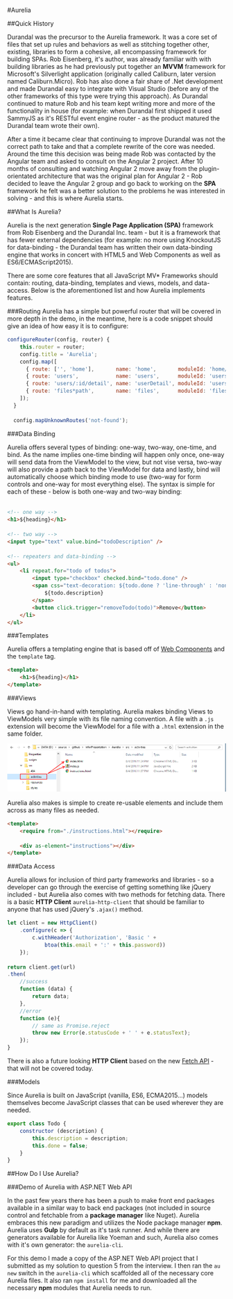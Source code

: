 #Aurelia

##Quick History

Durandal was the precursor to the Aurelia framework. It was a core set of files that set up rules and behaviors as well as stitching together other, existing, libraries to form a cohesive, all encompassing framework for building SPAs. Rob Eisenberg, it's author, was already familiar with with building libraries as he had previously put together an **MVVM** framework for Microsoft's Silverlight application (originally called Caliburn, later version named Caliburn.Micro). Rob has also done a fair share of .Net development and made Durandal easy to integrate with Visual Studio (before any of the other frameworks of this type were trying this approach). As Durandal continued to mature Rob and his team kept writing more and more of the functionality in house (for example: when Durandal first shipped it used SammyJS as it's RESTful event engine router - as the product matured the Durandal team wrote their own).

After a time it became clear that continuing to improve Durandal was not the correct path to take and that a complete rewrite of the core was needed. Around the time this decision was being made Rob was contacted by the Angular team and asked to consult on the Angular 2 project. After 10 months of consulting and watching Angular 2 move away from the plugin-orientated architecture that was the original plan for Angular 2 - Rob decided to leave the Angular 2 group and go back to working on the **SPA** framework he felt was a better solution to the problems he was interested in solving - and this is where Aurelia starts.

##What Is Aurelia?

Aurelia is the next generation **Single Page Application (SPA)** framework from Rob Eisenberg and the Durandal Inc. team - but it is a framework that has fewer external dependencies (for example: no more using KnockoutJS for data-binding - the Durandal team has written their own data-binding engine that works in concert with HTML5 and Web Components as well as ES6/ECMAScript2015).

There are some core features that all JavaScript MV* Frameworks should contain: routing, data-binding, templates and views, models, and data-access. Below is the aforementioned list and how Aurelia implements features.

###Routing
Aurelia has a simple but powerful router that will be covered in more depth in the demo, in the meantime, here is a code snippet should give an idea of how easy it is to configure:

```javascript
configureRouter(config, router) {
    this.router = router;
    config.title = 'Aurelia';
    config.map([
      { route: ['', 'home'],       name: 'home',       moduleId: 'home/index' },
      { route: 'users',            name: 'users',      moduleId: 'users/index',   nav: true },
      { route: 'users/:id/detail', name: 'userDetail', moduleId: 'users/detail' },
      { route: 'files*path',       name: 'files',      moduleId: 'files/index',   href:'#files',   nav: true }
    ]);
  }

  config.mapUnknownRoutes('not-found');
```


###Data Binding

Aurelia offers several types of binding: one-way, two-way, one-time, and bind. As the name implies one-time binding will happen only once, one-way will send data from the ViewModel to the view, but not vise versa, two-way will also provide a path back to the ViewModel for data and lastly, bind will automatically choose which binding mode to use (two-way for form controls and one-way for most everything else). The syntax is simple for each of these - below is both one-way and two-way binding:

```html

<!-- one way -->
<h1>${heading}</h1>

<!-- two way -->
<input type="text" value.bind="todoDescription" />

<!-- repeaters and data-binding -->
<ul>
    <li repeat.for="todo of todos">
        <input type="checkbox" checked.bind="todo.done" />
        <span css="text-decoration: ${todo.done ? 'line-through' : 'none'}">
            ${todo.description}
        </span>
        <button click.trigger="removeTodo(todo)">Remove</button>
    </li>
</ul>

```


###Templates

Aurelia offers a templating engine that is based off of [Web Components](https://en.wikipedia.org/wiki/Web_Components) and the `template` tag.

```html
<template>
    <h1>${heading}</h1>
</template>
```


###Views

Views go hand-in-hand with templating. Aurelia makes binding Views to ViewModels very simple with its file naming convention. A file with a `.js` extension will become the ViewModel for a file with a `.html` extension in the same folder.

![File Naming Convention in Aurelia](images/file-naming-convention.png "File Naming Convention in Aurelia")

Aurelia also makes is simple to create re-usable elements and include them across as many files as needed.

```html
<template>
    <require from="./instructions.html"></require>

    <div as-element="instructions"></div>
</template>
```


###Data Access

Aurelia allows for inclusion of third party frameworks and libraries - so a developer can go through the exercise of getting something like jQuery included - but Aurelia also comes with two methods for fetching data. There is a basic **HTTP Client** `aurelia-http-client` that should be familiar to anyone that has used jQuery's `.ajax()` method.

```javascript
let client = new HttpClient()
    .configure(c => {
        c.withHeader('Authorization', 'Basic ' +
            btoa(this.email + ':' + this.password))
    });

return client.get(url)
.then(
    //success
    function (data) {
        return data;
    },
    //error
    function (e){
        // same as Promise.reject
        throw new Error(e.statusCode + ' ' + e.statusText);
    });
}
```

There is also a future looking **HTTP Client** based on the new [Fetch API](https://developer.mozilla.org/en-US/docs/Web/API/Fetch_API) - that will not be covered today.


###Models

Since Aurelia is built on JavaScript (vanilla, ES6, ECMA2015...) models themselves become JavaScript classes that can be used wherever they are needed.

```javascript
export class Todo {
    constructor (description) {
        this.description = description;
        this.done = false;
    }
}
```

##How Do I Use Aurelia?

###Demo of Aurelia with ASP.NET Web API

In the past few years there has been a push to make front end packages available in a similar way to back end packages (not included in source control and fetchable from a **package manager** like Nuget). Aurelia embraces this new paradigm and utilizes the Node package manager **npm**. Aurelia uses **Gulp** by default as it's task runner. And while there are generators available for Aurelia like Yoeman and such, Aurelia also comes with it's own generator: the `aurelia-cli`.

For this demo I made a copy of the ASP.NET Web API project that I submitted as my solution to question 5 from the interview. I then ran the `au new` switch in the `aurelia-cli` which scaffolded all of the necessary core Aurelia files. It also ran `npm install` for me and downloaded all the necessary **npm** modules that Aurelia needs to run.